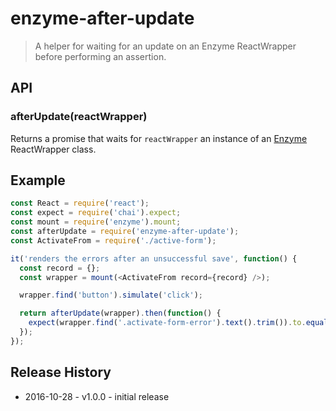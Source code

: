 # enzyme-after-update
> A helper for waiting for an update on an Enzyme ReactWrapper before performing an assertion.

## API

### afterUpdate(reactWrapper)
Returns a promise that waits for 
`reactWrapper` an instance of an [Enzyme](https://github.com/airbnb/enzyme) ReactWrapper class.

## Example
```js
const React = require('react');
const expect = require('chai').expect;
const mount = require('enzyme').mount;
const afterUpdate = require('enzyme-after-update');
const ActivateFrom = require('./active-form');

it('renders the errors after an unsuccessful save', function() {
  const record = {};
  const wrapper = mount(<ActivateFrom record={record} />);

  wrapper.find('button').simulate('click');

  return afterUpdate(wrapper).then(function() {
    expect(wrapper.find('.activate-form-error').text().trim()).to.equal('Error Message');
  });
});
```

## Release History

* 2016-10-28 - v1.0.0 - initial release
